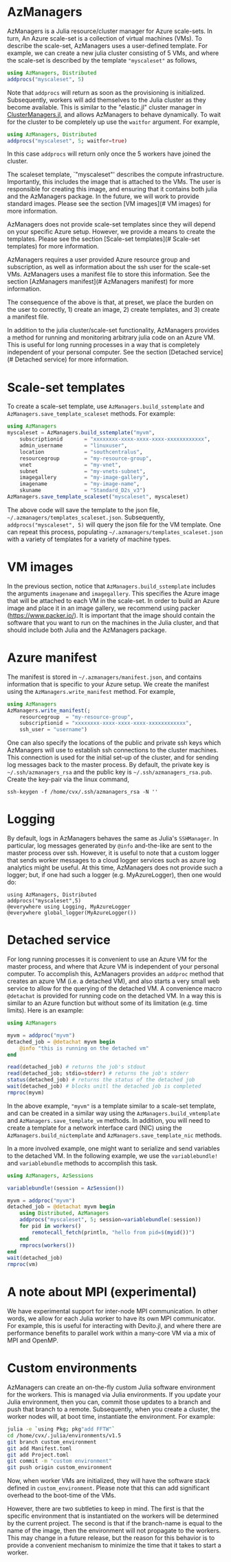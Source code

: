 # AzManagers

AzManagers is a Julia resource/cluster manager for Azure scale-sets. In turn, An Azure
scale-set is a collection of virtual machines (VMs).  To describe the scale-set, AzManagers
uses a user-defined template.  For example, we can create a new julia cluster consisting of
5 VMs, and where the scale-set is described by the template `"myscaleset"` as follows,
```julia
using AzManagers, Distributed
addprocs("myscaleset", 5)
```
Note that `addprocs` will return as soon as the provisioning is initialized.  Subsequently, workers
will add themselves to the Julia cluster as they become available.  This is similar to the "elastic.jl" 
cluster manager in [ClusterManagers.jl](https://github.com/JuliaParallel/ClusterManagers.jl), and allows
AzManagers to behave dynamically.  To wait for the cluster to be completely up use the `waitfor` argument.
For example,
```julia
using AzManagers, Distributed
addprocs("myscaleset", 5; waitfor=true)
```
In this case `addprocs` will return only once the 5 workers have joined the cluster.

The scaleset template, `"myscaleset"' describes the compute infrastructure.  Importantly,
this includes the image that is attached to the VMs.  The user is responsible for creating
this image, and ensuring that it contains both julia and the AzManagers package.  In the
future, we will work to provide standard images.  Please see the section [VM images](# VM images)
for more information.

AzManagers does not provide scale-set templates since they will depend on your specific Azure
setup.  However, we provide a means to create the templates.  Please see the section
[Scale-set templates](# Scale-set templates) for more information. 

AzManagers requires a user provided Azure resource group and subscription, as well as information
about the ssh user for the scale-set VMs.  AzManagers uses a manifest file to store this information.
See the section [AzManagers manifest](# AzManagers manifest) for more information.

The consequence of the above is that, at preset, we place the burden on the user to correctly, 1)
create an image, 2) create templates, and 3) create a manifest file.

In addition to the julia cluster/scale-set functionality, AzManagers provides a method for
running and monitoring arbitrary julia code on an Azure VM.  This is useful for long running
processes in a way that is completely independent of your personal computer.  See the section
[Detached service](# Detached service) for more information.

# Scale-set templates
To create a scale-set template, use `AzManagers.build_sstemplate` and
`AzManagers.save_template_scaleset` methods.  For example:
```julia
using AzManagers
myscaleset = AzManagers.build_sstemplate("myvm",
    subscriptionid       = "xxxxxxxx-xxxx-xxxx-xxxx-xxxxxxxxxxxx",
    admin_username       = "linuxuser",
    location             = "southcentralus",
    resourcegroup        = "my-resource-group",
    vnet                 = "my-vnet",
    subnet               = "my-vnets-subnet",
    imagegallery         = "my-image-gallery",
    imagename            = "my-image-name",
    skuname              = "Standard_D2s_v3")
AzManagers.save_template_scaleset("myscaleset", myscaleset)
```
The above code will save the template to the json file, `~/.azmanagers/templates_scaleset.json`.
Subsequently, `addprocs("myscaleset", 5)` will query the json file for the VM template.  One can
repeat this process, populating `~/.azmanagers/templates_scaleset.json` with a variety of templates
for a variety of machine types.

# VM images
In the previous section, notice that `AzManagers.build_sstemplate` includes the arguments
`imagename` and `imagegallery`.  This specifies the Azure image that will be attached to each
VM in the scale-set.  In order to build an Azure image and place it in an image gallery,  we
recommend using packer (https://www.packer.io/).  It is important that the image should contain
the software that you want to run on the machines in the Julia cluster, and that should include
both Julia and the AzManagers package.

# Azure manifest
The manifest is stored in `~/.azmanagers/manifest.json`, and contains information that is specific
to your Azure setup.  We create the manifest using the `AzManagers.write_manifest` method.  For
example,
```julia
using AzManagers
AzManagers.write_manifest(;
    resourcegroup  = "my-resource-group",
    subscriptionid = "xxxxxxxx-xxxx-xxxx-xxxx-xxxxxxxxxxxx",
    ssh_user = "username")
``` 
One can also specify the locations of the public and private ssh keys which AzManagers will use
to establish ssh connections to the cluster machines.  This connection is used for the initial
set-up of the cluster, and for sending log messages back to the master process.  By default,
the private key is `~/.ssh/azmanagers_rsa` and the public key is `~/.ssh/azmanagers_rsa.pub`.
Create the key-pair via the linux command,
```
ssh-keygen -f /home/cvx/.ssh/azmanagers_rsa -N ''
```

# Logging
By default, logs in AzManagers behaves the same as Julia's `SSHManager`.  In particular, log
messages generated by `@info` and-the-like are sent to the master process over ssh.  However,
it is useful to note that a custom logger that sends worker messages to a cloud logger services
such as azure log analytics might be useful.  At this time, AzManagers does not provide such a
logger; but, if one had such a logger (e.g. MyAzureLogger), then one would do:
```
using AzManagers, Distributed
addprocs("myscaleset",5)
@everywhere using Logging, MyAzureLogger
@everywhere global_logger(MyAzureLogger())
```

# Detached service
For long running processes it is convenient to use an Azure VM for the master process, and where that
Azure VM is independent of your personal computer.  To accomplish this, AzManagers
provides an `addproc` method that creates an azure VM (i.e. a detached VM), and also starts a very
small web service to allow for the querying of the detached VM.  A convenience macro `@detachat` is
provided for running code on the detached VM. In a way this is similar to an
Azure function but without some of its limitation (e.g. time limits).  Here is an example:
```julia
using AzManagers

myvm = addproc("myvm")
detached_job = @detachat myvm begin
    @info "this is running on the detached vm"
end

read(detached_job) # returns the job's stdout
read(detached_job; stdio=stderr) # returns the job's stderr
status(detached_job) # returns the status of the detached job
wait(detached_job) # blocks unitl the detached job is completed
rmproc(myvm)
```
In the above example, `"myvm"` is a template similar to a scale-set template, and
can be created in a similar way using the `AzManagers.build_vmtemplate` and
`AzManagers.save_template_vm` methods. In addition, you will need to create a template
for a network interface card (NIC) using the `AzManagers.build_nictemplate` and
`AzManagers.save_template_nic` methods.

In a more involved example, one might want to serialize and send variables to the detached
VM.  In the following example, we use the `variablebundle!` and `variablebundle` methods
to accomplish this task.
```julia
using AzManagers, AzSessions

variablebundle!(session = AzSession())

myvm = addproc("myvm")
detached_job = @detachat myvm begin
    using Distributed, AzManagers
    addprocs("myscaleset", 5; session=variablebundle(:session))
    for pid in workers()
        remotecall_fetch(println, "hello from pid=$(myid())")
    end
    rmprocs(workers())
end
wait(detached_job)
rmproc(vm)
```

# A note about MPI (experimental)
We have experimental support for inter-node MPI communication.  In other words, we allow for each
Julia worker to have its own MPI communicator.  For example, this is useful for interacting with
Devito.jl, and where there are performance benefits to parallel work within a many-core
VM via a mix of MPI and OpenMP.

# Custom environments
AzManagers can create an on-the-fly custom Julia software environment for the workers.
This is managed via Julia environments.  If you update your Julia environment, then
you can, commit those updates to a branch and push that branch to a remote.
Subsequently, when you create a cluster, the worker nodes will, at boot time, instantiate the
environment. For example:
```sh
julia -e `using Pkg; pkg"add FFTW"`
cd /home/cvx/.julia/environments/v1.5
git branch custom_environment
git add Manifest.toml
git add Project.toml
git commit -m "custom environment"
git push origin custom_environment
```
Now, when worker VMs are initialized, they will have the software stack
defined in `custom_environment`.  Please note that this can add significant
overhead to the boot-time of the VMs.

However, there are two subtleties to keep in mind.  The first is that the specific
environment that is instantiated on the workers will be determined by the current
project.  The second is that if the branch-name is equal to the name of the image,
then the environment will not propagate to the workers.  This may change in a future
release, but the reason for this behavior is to provide a convenient mechanism to
minimize the time that it takes to start a worker.
